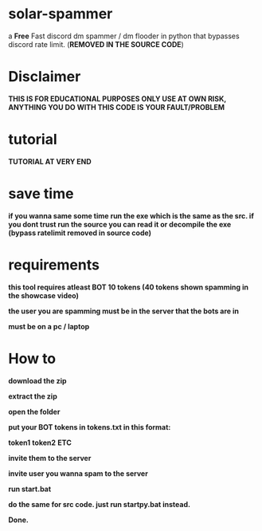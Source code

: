 # solar-spammer
a **Free** Fast discord dm spammer / dm flooder in python that bypasses discord rate limit. (**REMOVED IN THE SOURCE CODE**)

# Disclaimer
**THIS IS FOR EDUCATIONAL PURPOSES ONLY USE AT OWN RISK, ANYTHING YOU DO WITH THIS CODE IS YOUR FAULT/PROBLEM**

# tutorial
**TUTORIAL AT VERY END**

# save time
**if you wanna same some time run the exe which is the same as the src. if you dont trust run the source you can read it or decompile the exe (bypass ratelimit removed in source code)**

# requirements
**this tool requires atleast BOT 10 tokens (40 tokens shown spamming in the showcase video)**

**the user you are spamming must be in the server that the bots are in**

**must be on a pc / laptop**

# How to
**download the zip**

**extract the zip**

**open the folder**

**put your BOT tokens in tokens.txt in this format:**

**token1**
**token2**
**ETC**

**invite them to the server**

**invite user you wanna spam to the server**

**run start.bat**

**do the same for src code. just run startpy.bat instead.**

**Done.**

